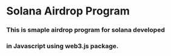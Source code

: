 # Solana Airdrop Program
### This is smaple airdrop program for solana developed 
### in Javascript using web3.js package.
